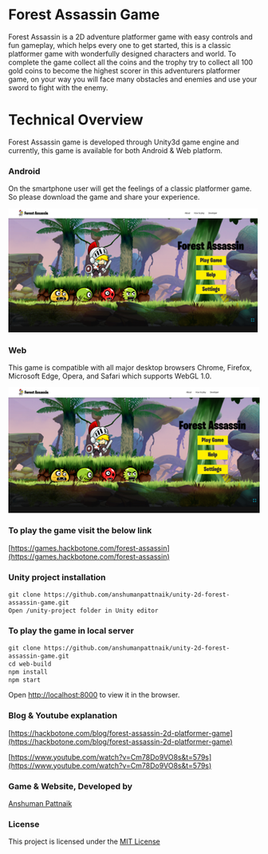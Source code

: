 # Forest Assassin Game
Forest Assassin is a 2D adventure platformer game with easy controls and fun gameplay, which helps every one to get started, this is a classic platformer game with wonderfully designed characters and world. To complete the game collect all the coins and the trophy try to collect all 100 gold coins to become the highest scorer in this adventurers platformer game, on your way you will face many obstacles and enemies and use your sword to fight with the enemy.

# Technical Overview
Forest Assassin game is developed through Unity3d game engine and currently, this game is available for both Android & Web platform.

### Android 

On the smartphone user will get the feelings of a classic platformer game. So please download the game and share your experience.

<p>
 <a href="https://play.google.com/store/apps/details?id=com.forestassassin"><img src="screenshots/main.png" width="500"/></a>
</p>

### Web 
This game is compatible with all major desktop browsers Chrome, Firefox, Microsoft Edge, Opera, and Safari which supports WebGL 1.0. 
<p>
 <img src="screenshots/main.png"/>
</p>

### To play the game visit the below link
[https://games.hackbotone.com/forest-assassin](https://games.hackbotone.com/forest-assassin)

### Unity project installation
``````````````````````````
git clone https://github.com/anshumanpattnaik/unity-2d-forest-assassin-game.git
Open /unity-project folder in Unity editor
``````````````````````````

### To play the game in local server
``````````````````````````
git clone https://github.com/anshumanpattnaik/unity-2d-forest-assassin-game.git
cd web-build 
npm install
npm start
``````````````````````````
Open [http://localhost:8000](http://localhost:8000) to view it in the browser.

### Blog & Youtube explanation
[https://hackbotone.com/blog/forest-assassin-2d-platformer-game](https://hackbotone.com/blog/forest-assassin-2d-platformer-game)

[https://www.youtube.com/watch?v=Cm78Do9VO8s&t=579s](https://www.youtube.com/watch?v=Cm78Do9VO8s&t=579s)

### Game & Website, Developed by
[Anshuman Pattnaik](https://www.linkedin.com/in/anshuman123/)

### License
This project is licensed under the [MIT License](LICENSE)